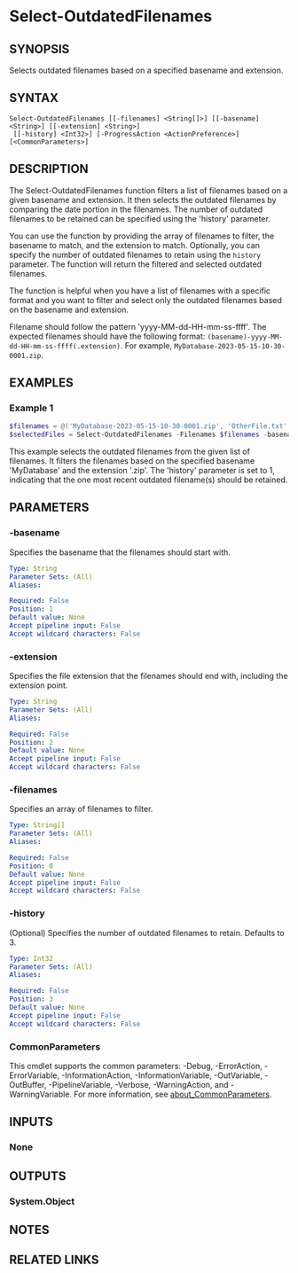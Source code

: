 ﻿---
external help file: EulandaConnect-help.xml
Module Name: EulandaConnect
online version: https://github.com/Eulanda/EulandaConnect/blob/master/docs/Select-OutdatedFilenames.md
schema: 2.0.0
lastMod: 2024-03-19T06:27:25
---

# Select-OutdatedFilenames

## SYNOPSIS
Selects outdated filenames based on a specified basename and extension.

## SYNTAX

```
Select-OutdatedFilenames [[-filenames] <String[]>] [[-basename] <String>] [[-extension] <String>]
 [[-history] <Int32>] [-ProgressAction <ActionPreference>] [<CommonParameters>]
```

## DESCRIPTION
The Select-OutdatedFilenames function filters a list of filenames based on a given basename and extension. It then selects the outdated filenames by comparing the date portion in the filenames. The number of outdated filenames to be retained can be specified using the 'history' parameter.

You can use the function by providing the array of filenames to filter, the basename to match, and the extension to match. Optionally, you can specify the number of outdated filenames to retain using the `history` parameter. The function will return the filtered and selected outdated filenames.

The function is helpful when you have a list of filenames with a specific format and you want to filter and select only the outdated filenames based on the basename and extension.

Filename should follow the pattern 'yyyy-MM-dd-HH-mm-ss-ffff'. The expected filenames should have the following format: `(basename)-yyyy-MM-dd-HH-mm-ss-ffff(.extension)`. For example, `MyDatabase-2023-05-15-10-30-0001.zip`.

## EXAMPLES

### Example 1
```powershell
$filenames = @('MyDatabase-2023-05-15-10-30-0001.zip', 'OtherFile.txt', 'MyDatabase-2023-05-15-11-45-0002.zip')
$selectedFiles = Select-OutdatedFilenames -Filenames $filenames -basename 'MyDatabase' -extension '.zip' -history 1
```

This example selects the outdated filenames from the given list of filenames. It filters the filenames based on the specified basename 'MyDatabase' and the extension '.zip'. The 'history' parameter is set to 1, indicating that the one most recent outdated filename(s) should be retained.

## PARAMETERS

### -basename
Specifies the basename that the filenames should start with.

```yaml
Type: String
Parameter Sets: (All)
Aliases:

Required: False
Position: 1
Default value: None
Accept pipeline input: False
Accept wildcard characters: False
```

### -extension
Specifies the file extension that the filenames should end with, including the extension point.

```yaml
Type: String
Parameter Sets: (All)
Aliases:

Required: False
Position: 2
Default value: None
Accept pipeline input: False
Accept wildcard characters: False
```

### -filenames
Specifies an array of filenames to filter.

```yaml
Type: String[]
Parameter Sets: (All)
Aliases:

Required: False
Position: 0
Default value: None
Accept pipeline input: False
Accept wildcard characters: False
```

### -history
(Optional) Specifies the number of outdated filenames to retain. Defaults to 3.

```yaml
Type: Int32
Parameter Sets: (All)
Aliases:

Required: False
Position: 3
Default value: None
Accept pipeline input: False
Accept wildcard characters: False
```


### CommonParameters
This cmdlet supports the common parameters: -Debug, -ErrorAction, -ErrorVariable, -InformationAction, -InformationVariable, -OutVariable, -OutBuffer, -PipelineVariable, -Verbose, -WarningAction, and -WarningVariable. For more information, see [about_CommonParameters](http://go.microsoft.com/fwlink/?LinkID=113216).

## INPUTS

### None

## OUTPUTS

### System.Object
## NOTES

## RELATED LINKS


